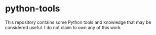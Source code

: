# python-tools

This repository contains some Python tools and knowledge that may be considered useful.
I do not claim to own any of this work.
